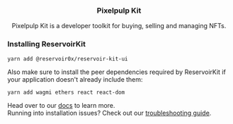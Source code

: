 <h3 align="center">Pixelpulp Kit</h3>
  <p align="center">
    Pixelpulp Kit is a developer toolkit for buying, selling and managing NFTs.
  </p>

### Installing ReservoirKit

```
yarn add @reservoir0x/reservoir-kit-ui
```

Also make sure to install the peer dependencies required by ReservoirKit if your application doesn't already include them:

```
yarn add wagmi ethers react react-dom
```

Head over to our [docs](https://docs.reservoir.tools/docs/reservoir-kit) to learn more.  
Running into installation issues? Check out our [troubleshooting guide](https://docs.reservoir.tools/docs/rk-ui-troubleshooting).
